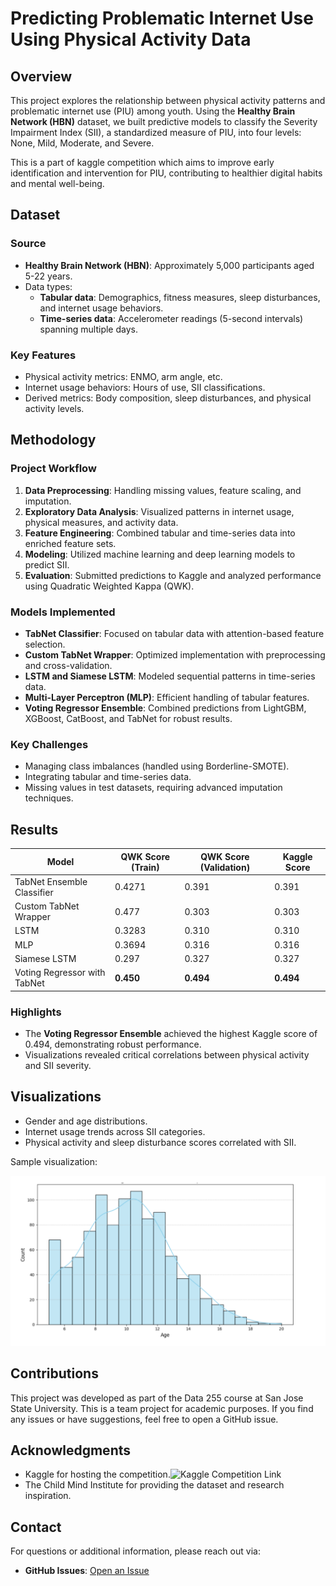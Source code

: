 # Predicting Problematic Internet Use Using Physical Activity Data

## Overview

This project explores the relationship between physical activity patterns and problematic internet use (PIU) among youth. Using the **Healthy Brain Network (HBN)** dataset, we built predictive models to classify the Severity Impairment Index (SII), a standardized measure of PIU, into four levels: None, Mild, Moderate, and Severe.  

This is a part of kaggle competition which aims to improve early identification and intervention for PIU, contributing to healthier digital habits and mental well-being.

## Dataset

### Source
- **Healthy Brain Network (HBN)**: Approximately 5,000 participants aged 5-22 years.  
- Data types:  
  - **Tabular data**: Demographics, fitness measures, sleep disturbances, and internet usage behaviors.  
  - **Time-series data**: Accelerometer readings (5-second intervals) spanning multiple days.  

### Key Features
- Physical activity metrics: ENMO, arm angle, etc.  
- Internet usage behaviors: Hours of use, SII classifications.  
- Derived metrics: Body composition, sleep disturbances, and physical activity levels.  

## Methodology

### Project Workflow
1. **Data Preprocessing**: Handling missing values, feature scaling, and imputation.  
2. **Exploratory Data Analysis**: Visualized patterns in internet usage, physical measures, and activity data.  
3. **Feature Engineering**: Combined tabular and time-series data into enriched feature sets.  
4. **Modeling**: Utilized machine learning and deep learning models to predict SII.  
5. **Evaluation**: Submitted predictions to Kaggle and analyzed performance using Quadratic Weighted Kappa (QWK).  

### Models Implemented
- **TabNet Classifier**: Focused on tabular data with attention-based feature selection.  
- **Custom TabNet Wrapper**: Optimized implementation with preprocessing and cross-validation.  
- **LSTM and Siamese LSTM**: Modeled sequential patterns in time-series data.  
- **Multi-Layer Perceptron (MLP)**: Efficient handling of tabular features.  
- **Voting Regressor Ensemble**: Combined predictions from LightGBM, XGBoost, CatBoost, and TabNet for robust results.

### Key Challenges
- Managing class imbalances (handled using Borderline-SMOTE).  
- Integrating tabular and time-series data.  
- Missing values in test datasets, requiring advanced imputation techniques.  

## Results

| Model                          | QWK Score (Train) | QWK Score (Validation) | Kaggle Score |
|--------------------------------|-------------------|-------------------------|--------------|
| TabNet Ensemble Classifier     | 0.4271            | 0.391                  | 0.391        |
| Custom TabNet Wrapper          | 0.477             | 0.303                  | 0.303        |
| LSTM                           | 0.3283            | 0.310                  | 0.310        |
| MLP                            | 0.3694            | 0.316                  | 0.316        |
| Siamese LSTM                   | 0.297             | 0.327                  | 0.327        |
| Voting Regressor with TabNet   | **0.450**         | **0.494**              | **0.494**    |

### Highlights
- The **Voting Regressor Ensemble** achieved the highest Kaggle score of 0.494, demonstrating robust performance.  
- Visualizations revealed critical correlations between physical activity and SII severity.  

## Visualizations

- Gender and age distributions.  
- Internet usage trends across SII categories.  
- Physical activity and sleep disturbance scores correlated with SII.  

Sample visualization:  

![Age Distribution of Participants](image.png)  

## Contributions

This project was developed as part of the Data 255 course at San Jose State University. This is a team project for academic purposes. If you find any issues or have suggestions, feel free to open a GitHub issue.

## Acknowledgments

- Kaggle for hosting the competition.![Kaggle Competition Link](https://www.kaggle.com/competitions/child-mind-institute-problematic-internet-use/overview)
- The Child Mind Institute for providing the dataset and research inspiration.


## Contact

For questions or additional information, please reach out via:
- **GitHub Issues**: [Open an Issue](https://github.com/svarshneysjsu/Paraphrase-Detection-with-Quora-Question-Pairs/issues)